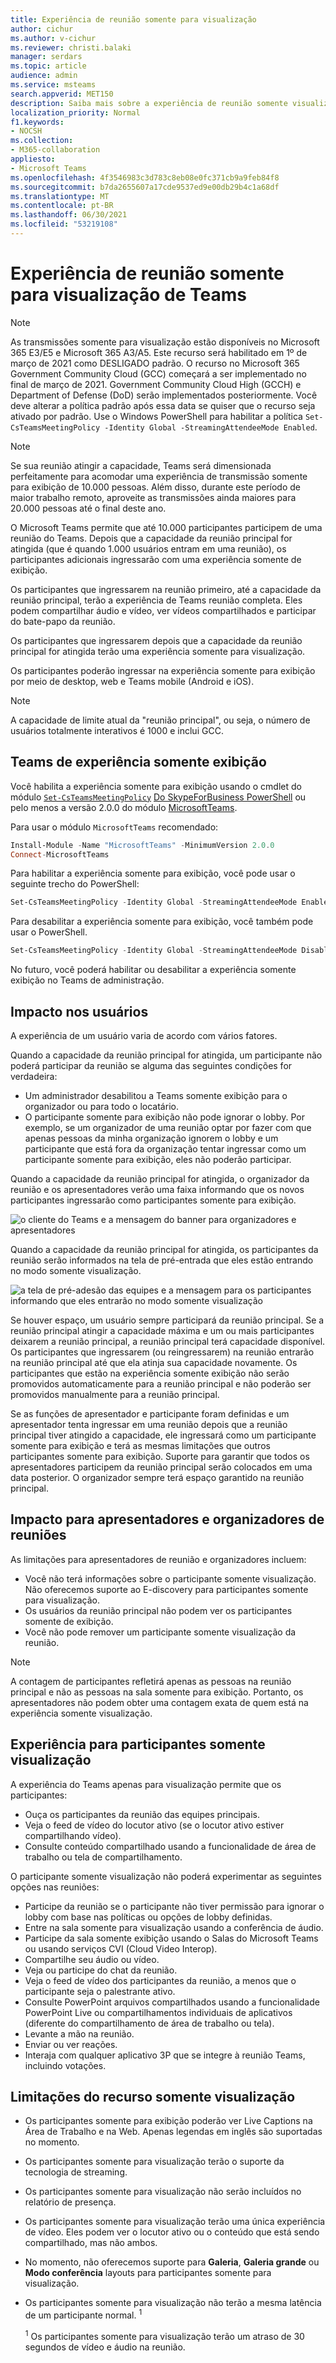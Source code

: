 ```yaml
---
title: Experiência de reunião somente para visualização
author: cichur
ms.author: v-cichur
ms.reviewer: christi.balaki
manager: serdars
ms.topic: article
audience: admin
ms.service: msteams
search.appverid: MET150
description: Saiba mais sobre a experiência de reunião somente visualização do Teams para administradores, apresentadores e participantes
localization_priority: Normal
f1.keywords:
- NOCSH
ms.collection:
- M365-collaboration
appliesto:
- Microsoft Teams
ms.openlocfilehash: 4f3546983c3d783c8eb08e0fc371cb9a9feb84f8
ms.sourcegitcommit: b7da2655607a17cde9537ed9e00db29b4c1a68df
ms.translationtype: MT
ms.contentlocale: pt-BR
ms.lasthandoff: 06/30/2021
ms.locfileid: "53219108"
---
```

# <a name="teams-view-only-meeting-experience"></a>Experiência de reunião somente para visualização de Teams

> [!Note]
> As transmissões somente para visualização estão disponíveis no Microsoft 365 E3/E5 e Microsoft 365 A3/A5. Este recurso será habilitado em 1º de março de 2021 como DESLIGADO padrão. O recurso no Microsoft 365 Government Community Cloud (GCC) começará a ser implementado no final de março de 2021. Government Community Cloud High (GCCH) e Department of Defense (DoD) serão implementados posteriormente. Você deve alterar a política padrão após essa data se quiser que o recurso seja ativado por padrão. Use o Windows PowerShell para habilitar a política `Set-CsTeamsMeetingPolicy -Identity Global -StreamingAttendeeMode Enabled`.

> [!Note]
> Se sua reunião atingir a capacidade, Teams será dimensionada perfeitamente para acomodar uma experiência de transmissão somente para exibição de 10.000 pessoas. Além disso, durante este período de maior trabalho remoto, aproveite as transmissões ainda maiores para 20.000 pessoas até o final deste ano.

O Microsoft Teams permite que até 10.000 participantes participem de uma reunião do Teams. Depois que a capacidade da reunião principal for atingida (que é quando 1.000 usuários entram em uma reunião), os participantes adicionais ingressarão com uma experiência somente de exibição.

Os participantes que ingressarem na reunião primeiro, até a capacidade da reunião principal, terão a experiência de Teams reunião completa. Eles podem compartilhar áudio e vídeo, ver vídeos compartilhados e participar do bate-papo da reunião.

Os participantes que ingressarem depois que a capacidade da reunião principal for atingida terão uma experiência somente para visualização.

Os participantes poderão ingressar na experiência somente para exibição por meio de desktop, web e Teams mobile (Android e iOS).

> [!Note]
> A capacidade de limite atual da "reunião principal", ou seja, o número de usuários totalmente interativos é 1000 e inclui GCC.

## <a name="teams-view-only-experience-controls"></a>Teams de experiência somente exibição

Você habilita a experiência somente para exibição usando o cmdlet do módulo [`Set-CsTeamsMeetingPolicy`](/powershell/module/skype/set-csteamsmeetingpolicy?view=skype-ps) [Do SkypeForBusiness PowerShell](/powershell/module/skype/?view=skype-ps) ou pelo menos a versão 2.0.0 do módulo [MicrosoftTeams](https://www.powershellgallery.com/packages/MicrosoftTeams).

Para usar o módulo `MicrosoftTeams` recomendado:

```PowerShell
Install-Module -Name "MicrosoftTeams" -MinimumVersion 2.0.0
Connect-MicrosoftTeams
```

Para habilitar a experiência somente para exibição, você pode usar o seguinte trecho do PowerShell:

```PowerShell
Set-CsTeamsMeetingPolicy -Identity Global -StreamingAttendeeMode Enabled
```

Para desabilitar a experiência somente para exibição, você também pode usar o PowerShell.

```PowerShell
Set-CsTeamsMeetingPolicy -Identity Global -StreamingAttendeeMode Disabled
```

No futuro, você poderá habilitar ou desabilitar a experiência somente exibição no Teams de administração.

## <a name="impact-to-users"></a>Impacto nos usuários

A experiência de um usuário varia de acordo com vários fatores.

Quando a capacidade da reunião principal for atingida, um participante não poderá participar da reunião se alguma das seguintes condições for verdadeira:

- Um administrador desabilitou a Teams somente exibição para o organizador ou para todo o locatário.
- O participante somente para exibição não pode ignorar o lobby. Por exemplo, se um organizador de uma  reunião optar por fazer com que apenas pessoas da minha organização ignorem o lobby e um participante que está fora da organização tentar ingressar como um participante somente para exibição, eles não poderão participar.

Quando a capacidade da reunião principal for atingida, o organizador da reunião e os apresentadores verão uma faixa informando que os novos participantes ingressarão como participantes somente para exibição.

  ![o cliente do Teams e a mensagem do banner para organizadores e apresentadores](media/chat-and-banner-message.png)

Quando a capacidade da reunião principal for atingida, os participantes da reunião serão informados na tela de pré-entrada que eles estão entrando no modo somente visualização.

  ![a tela de pré-adesão das equipes e a mensagem para os participantes informando que eles entrarão no modo somente visualização](media/view-only-pre-join-screen.png)

Se houver espaço, um usuário sempre participará da reunião principal. Se a reunião principal atingir a capacidade máxima e um ou mais participantes deixarem a reunião principal, a reunião principal terá capacidade disponível. Os participantes que ingressarem (ou reingressarem) na reunião entrarão na reunião principal até que ela atinja sua capacidade novamente. Os participantes que estão na experiência somente exibição não serão promovidos automaticamente para a reunião principal e não poderão ser promovidos manualmente para a reunião principal.

Se as funções de apresentador e participante foram definidas e um apresentador tenta ingressar em uma reunião depois que a reunião principal tiver atingido a capacidade, ele ingressará como um participante somente para exibição e terá as mesmas limitações que outros participantes somente para exibição. Suporte para garantir que todos os apresentadores participem da reunião principal serão colocados em uma data posterior. O organizador sempre terá espaço garantido na reunião principal.

## <a name="impact-to-meeting-presenters-and-organizers"></a>Impacto para apresentadores e organizadores de reuniões

As limitações para apresentadores de reunião e organizadores incluem:

- Você não terá informações sobre o participante somente visualização. Não oferecemos suporte ao E-discovery para participantes somente para visualização.
- Os usuários da reunião principal não podem ver os participantes somente de exibição.
- Você não pode remover um participante somente visualização da reunião.

> [!Note]
> A contagem de participantes refletirá apenas as pessoas na reunião principal e não as pessoas na sala somente para exibição. Portanto, os apresentadores não podem obter uma contagem exata de quem está na experiência somente visualização.

## <a name="experience-for-view-only-attendees"></a>Experiência para participantes somente visualização

A experiência do Teams apenas para visualização permite que os participantes:

- Ouça os participantes da reunião das equipes principais.
- Veja o feed de vídeo do locutor ativo (se o locutor ativo estiver compartilhando vídeo).
- Consulte conteúdo compartilhado usando a funcionalidade de área de trabalho ou tela de compartilhamento.

O participante somente visualização não poderá experimentar as seguintes opções nas reuniões:

- Participe da reunião se o participante não tiver permissão para ignorar o lobby com base nas políticas ou opções de lobby definidas.
- Entre na sala somente para visualização usando a conferência de áudio.
- Participe da sala somente exibição usando o Salas do Microsoft Teams ou usando serviços CVI (Cloud Video Interop).
- Compartilhe seu áudio ou vídeo.
- Veja ou participe do chat da reunião.
- Veja o feed de vídeo dos participantes da reunião, a menos que o participante seja o palestrante ativo.
- Consulte PowerPoint arquivos compartilhados usando a funcionalidade PowerPoint Live ou compartilhamentos individuais de aplicativos (diferente do compartilhamento de área de trabalho ou tela).
- Levante a mão na reunião.
- Enviar ou ver reações.
- Interaja com qualquer aplicativo 3P que se integre à reunião Teams, incluindo votações.

## <a name="view-only-feature-limitations"></a>Limitações do recurso somente visualização

- Os participantes somente para exibição poderão ver Live Captions na Área de Trabalho e na Web. Apenas legendas em inglês são suportadas no momento.
- Os participantes somente para visualização terão o suporte da tecnologia de streaming.
- Os participantes somente para visualização não serão incluídos no relatório de presença.
- Os participantes somente para visualização terão uma única experiência de vídeo. Eles podem ver o locutor ativo ou o conteúdo que está sendo compartilhado, mas não ambos.
- No momento, não oferecemos suporte para **Galeria**, **Galeria grande** ou **Modo conferência** layouts para participantes somente para visualização.  
- Os participantes somente para visualização não terão a mesma latência de um participante normal. <sup>1</sup>

  <sup>1</sup> Os participantes somente para visualização terão um atraso de 30 segundos de vídeo e áudio na reunião.  
